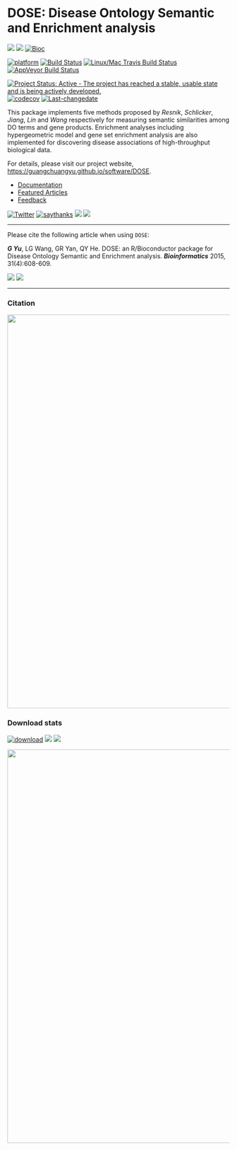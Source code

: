 DOSE: Disease Ontology Semantic and Enrichment analysis
=======================================================

[![](https://img.shields.io/badge/release%20version-3.4.0-green.svg)](https://bioconductor.org/packages/DOSE) [![](https://img.shields.io/badge/devel%20version-3.5.1-green.svg)](https://github.com/guangchuangyu/DOSE) [![Bioc](http://www.bioconductor.org/shields/years-in-bioc/DOSE.svg)](https://www.bioconductor.org/packages/devel/bioc/html/DOSE.html#since)

[![platform](http://www.bioconductor.org/shields/availability/devel/DOSE.svg)](https://www.bioconductor.org/packages/devel/bioc/html/DOSE.html#archives) [![Build Status](http://www.bioconductor.org/shields/build/devel/bioc/DOSE.svg)](https://bioconductor.org/checkResults/devel/bioc-LATEST/DOSE/) [![Linux/Mac Travis Build Status](https://img.shields.io/travis/GuangchuangYu/DOSE/master.svg?label=Mac%20OSX%20%26%20Linux)](https://travis-ci.org/GuangchuangYu/DOSE) [![AppVeyor Build Status](https://img.shields.io/appveyor/ci/Guangchuangyu/DOSE/master.svg?label=Windows)](https://ci.appveyor.com/project/GuangchuangYu/DOSE)

[![Project Status: Active - The project has reached a stable, usable state and is being actively developed.](http://www.repostatus.org/badges/latest/active.svg)](http://www.repostatus.org/#active) [![codecov](https://codecov.io/gh/GuangchuangYu/DOSE/branch/master/graph/badge.svg)](https://codecov.io/gh/GuangchuangYu/DOSE/) [![Last-changedate](https://img.shields.io/badge/last%20change-2018--04--09-green.svg)](https://github.com/GuangchuangYu/DOSE/commits/master)

This package implements five methods proposed by *Resnik*, *Schlicker*, *Jiang*, *Lin* and *Wang* respectively for measuring semantic similarities among DO terms and gene products. Enrichment analyses including hypergeometric model and gene set enrichment analysis are also implemented for discovering disease associations of high-throughput biological data.

For details, please visit our project website, <https://guangchuangyu.github.io/software/DOSE>.

-   [Documentation](https://guangchuangyu.github.io/software/DOSE/documentation/)
-   [Featured Articles](https://guangchuangyu.github.io/software/DOSE/featuredArticles/)
-   [Feedback](https://guangchuangyu.github.io/software/DOSE/#feedback)

[![Twitter](https://img.shields.io/twitter/url/http/shields.io.svg?style=social&logo=twitter)](https://twitter.com/intent/tweet?hashtags=DOSE&url=http://bioinformatics.oxfordjournals.org/content/31/4/608) [![saythanks](https://img.shields.io/badge/say-thanks-ff69b4.svg)](https://saythanks.io/to/GuangchuangYu) [![](https://img.shields.io/badge/follow%20me%20on-微信-green.svg)](https://guangchuangyu.github.io/blog_images/biobabble.jpg) [![](https://img.shields.io/badge/打赏-支付宝/微信-green.svg)](https://guangchuangyu.github.io/blog_images/pay_qrcode.png)

------------------------------------------------------------------------

Please cite the following article when using `DOSE`:

***G Yu***, LG Wang, GR Yan, QY He. DOSE: an R/Bioconductor package for Disease Ontology Semantic and Enrichment analysis. ***Bioinformatics*** 2015, 31(4):608-609.

[![](https://img.shields.io/badge/doi-10.1093/bioinformatics/btu684-green.svg)](http://dx.doi.org/10.1093/bioinformatics/btu684) [![](https://img.shields.io/badge/Altmetric-26-green.svg)](https://www.altmetric.com/details/2788597)

------------------------------------------------------------------------

### Citation

<img src="https://guangchuangyu.github.io/software/DOSE/featured-articles/index_files/figure-html/citation-1.png" width="890"/>

### Download stats

[![download](http://www.bioconductor.org/shields/downloads/DOSE.svg)](https://bioconductor.org/packages/stats/bioc/DOSE) [![](https://img.shields.io/badge/download-65637/total-blue.svg)](https://bioconductor.org/packages/stats/bioc/DOSE) [![](https://img.shields.io/badge/download-2907/month-blue.svg)](https://bioconductor.org/packages/stats/bioc/DOSE)

<img src="https://guangchuangyu.github.io/software/DOSE/index_files/figure-html/dlstats-1.png" width="890"/>
